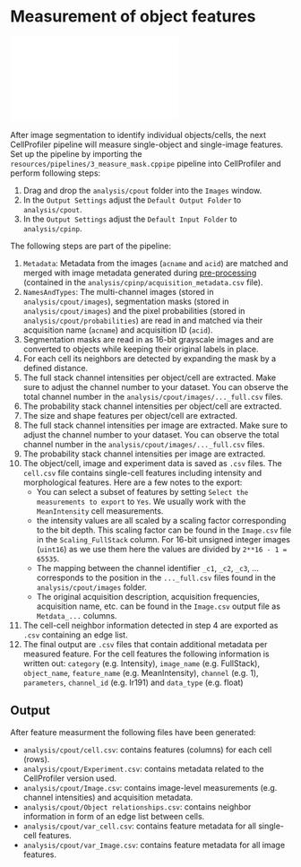 # Measurement of object features

![prepro](img/measurement.pdf)

After image segmentation to identify individual objects/cells, the next CellProfiler pipeline will measure single-object and single-image features.
Set up the pipeline by importing the `resources/pipelines/3_measure_mask.cppipe` pipeline into CellProfiler and perform following steps:

1. Drag and drop the `analysis/cpout` folder into the `Images` window.
2. In the `Output Settings` adjust the `Default Output Folder` to `analysis/cpout`.
2. In the `Output Settings` adjust the `Default Input Folder` to `analysis/cpinp`.

The following steps are part of the pipeline:

1. `Metadata`: Metadata from the images (`acname` and `acid`) are matched and merged with image metadata generated during [pre-processing](prepro.md) (contained in the `analysis/cpinp/acquisition_metadata.csv` file).
2. `NamesAndTypes`: The multi-channel images (stored in `analysis/cpout/images`), segmentation masks (stored in `analysis/cpout/images`) and the pixel probabilities (stored in `analysis/cpout/probabilities`) are read in and matched via their acquisition name (`acname`) and acquisition ID (`acid`).
3. Segmentation masks are read in as 16-bit grayscale images and are converted to objects while keeping their original labels in place.
4. For each cell its neighbors are detected by expanding the mask by a defined distance.
5. The full stack channel intensities per object/cell are extracted. Make sure to adjust the channel number to your dataset. You can observe the total channel number in the `analysis/cpout/images/..._full.csv` files.
6. The probability stack channel intensities per object/cell are extracted. 
7. The size and shape features per object/cell are extracted.
8. The full stack channel intensities per image are extracted. Make sure to adjust the channel number to your dataset. You can observe the total channel number in the `analysis/cpout/images/..._full.csv` files.
9. The probability stack channel intensities per image are extracted. 
10. The object/cell, image and experiment data is saved as `.csv` files. The `cell.csv` file contains single-cell features including intensity and morphological features. Here are a few notes to the  export: 
    - You can select a subset of features by setting `Select the measurements to export` to `Yes`. We usually work with the `MeanIntensity` cell measurements.
    - the intensity values are all scaled by a scaling factor corresponding to the bit depth. This scaling factor can be found in the `Image.csv` file in the `Scaling_FullStack` column. For 16-bit unsigned integer images (`uint16`) as we use them here the values are divided by `2**16 - 1 = 65535`.
    - The mapping between the channel identifier `_c1`, `_c2`, `_c3`, ... corresponds to the position in the `..._full.csv` files found in the `analysis/cpout/images` folder.
    - The original acquisition description, acquisition frequencies, acquisition name, etc. can be found in the `Image.csv` output file as `Metdata_...` columns.
11. The cell-cell neighbor information detected in step 4 are exported as `.csv` containing an edge list.
12. The final output are `.csv` files that contain additional metadata per measured feature. For the cell features the following information is written out: `category` (e.g. Intensity), `image_name` (e.g. FullStack), `object_name`, `feature_name` (e.g. MeanIntensity), `channel` (e.g. 1), `parameters`, `channel_id` (e.g. Ir191) and `data_type` (e.g. float)

## Output

After feature measurment the following files have been generated:

* `analysis/cpout/cell.csv`: contains features (columns) for each cell (rows).
* `analysis/cpout/Experiment.csv`: contains metadata related to the CellProfiler version used.
* `analysis/cpout/Image.csv`: contains image-level measurements (e.g. channel intensities) and acquisition metadata. 
* `analysis/cpout/Object relationships.csv`: contains neighbor information in form of an edge list between cells.
* `analysis/cpout/var_cell.csv`: contains feature metadata for all single-cell features.
* `analysis/cpout/var_Image.csv`: contains feature metadata for all image features.




